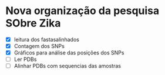 # Nova organização da pesquisa SObre Zika
 - [X] leitura dos fastasalinhados
 - [X] Contagem dos SNPs
 - [X] Gráficos para análise das posições dos SNPs
 - [ ] Ler PDBs
 - [ ] Alinhar PDBs com sequencias das amostras